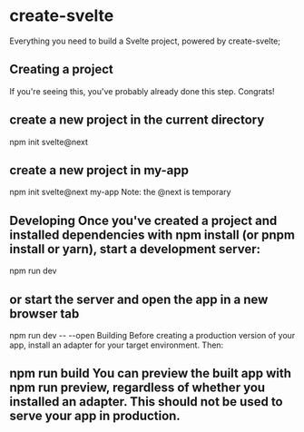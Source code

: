 # create-svelte
Everything you need to build a Svelte project, powered by create-svelte;

## Creating a project
If you're seeing this, you've probably already done this step. Congrats!

## create a new project in the current directory
npm init svelte@next

## create a new project in my-app
npm init svelte@next my-app Note: the @next is temporary

## Developing Once you've created a project and installed dependencies with npm install (or pnpm install or yarn), start a development server:
npm run dev

## or start the server and open the app in a new browser tab
npm run dev -- --open Building Before creating a production version of your app, install an adapter for your target environment. Then:

## npm run build You can preview the built app with npm run preview, regardless of whether you installed an adapter. This should not be used to serve your app in production.
